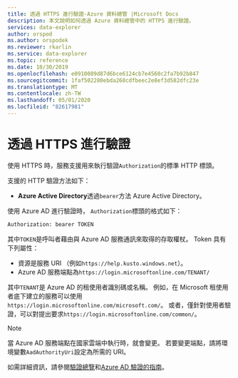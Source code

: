 ```yaml
---
title: 透過 HTTPS 進行驗證-Azure 資料總管 |Microsoft Docs
description: 本文說明如何透過 Azure 資料總管中的 HTTPS 進行驗證。
services: data-explorer
author: orspod
ms.author: orspodek
ms.reviewer: rkarlin
ms.service: data-explorer
ms.topic: reference
ms.date: 10/30/2019
ms.openlocfilehash: e0910089d87d6bce6124cb7e4560c2fa7b92b847
ms.sourcegitcommit: 1faf502280ebda268cdfbeec2e8ef3d582dfc23e
ms.translationtype: MT
ms.contentlocale: zh-TW
ms.lasthandoff: 05/01/2020
ms.locfileid: "82617981"
---
```

# <a name="authentication-over-https"></a>透過 HTTPS 進行驗證

使用 HTTPS 時，服務支援用來執行驗證`Authorization`的標準 HTTP 標頭。

支援的 HTTP 驗證方法如下：

* **Azure Active Directory**透過`bearer`方法 Azure Active Directory。

使用 Azure AD 進行驗證時， `Authorization`標頭的格式如下：

```txt
Authorization: bearer TOKEN
```

其中`TOKEN`是呼叫者藉由與 Azure AD 服務通訊來取得的存取權杖。 Token 具有下列屬性：

* 資源是服務 URI （例如`https://help.kusto.windows.net`）。
* Azure AD 服務端點為`https://login.microsoftonline.com/TENANT/`

其中`TENANT`是 Azure AD 的租使用者識別碼或名稱。 例如，在 Microsoft 租使用者底下建立的服務可以使用`https://login.microsoftonline.com/microsoft.com/`。 或者，僅針對使用者驗證，可以對提出要求`https://login.microsoftonline.com/common/`。

> [!NOTE]
> 當 Azure AD 服務端點在國家雲端中執行時，就會變更。
> 若要變更端點，請將環境變數`AadAuthorityUri`設定為所需的 URI。

如需詳細資訊，請參閱[驗證總覽](../../management/access-control/index.md)和[Azure AD 驗證的指南](../../management/access-control/how-to-authenticate-with-aad.md)。
